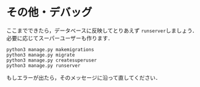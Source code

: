 # その他・デバッグ　
ここまでできたら，データベースに反映してとりあえず `runserver`しましょう．
必要に応じてスーパーユーザーも作ります．
```
python3 manage.py makemigrations
python3 manage.py migrate
python3 manage.py createsuperuser
python3 manage.py runserver
```
もしエラーが出たら，そのメッセージに沿って直してください．
